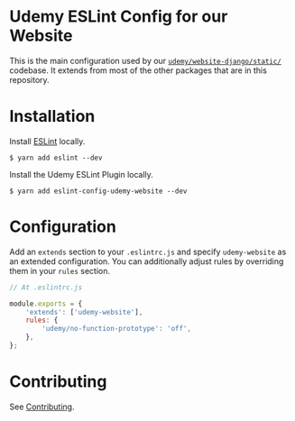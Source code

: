 Udemy ESLint Config for our Website
===================================

This is the main configuration used by our 
[`udemy/website-django/static/`](https://github.com/udemy/website-django/tree/master/static/.eslintrc.js) codebase. 
It extends from most of the other packages that are in this repository.

# Installation

Install [ESLint](https://www.github.com/eslint/eslint) locally.

    $ yarn add eslint --dev

Install the Udemy ESLint Plugin locally.

    $ yarn add eslint-config-udemy-website --dev

# Configuration

Add an `extends` section to your `.eslintrc.js` and specify `udemy-website` as an extended configuration.
You can additionally adjust rules by overriding them in your `rules` section.

```js
// At .eslintrc.js

module.exports = {
    'extends': ['udemy-website'],
    rules: {
        'udemy/no-function-prototype': 'off',
    },
};
```

# Contributing

See [Contributing](/README.md#contributing).